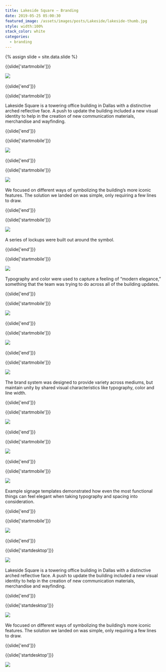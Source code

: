 ```yaml
---
title: Lakeside Square — Branding
date: 2019-05-25 05:00:30
featured_image: /assets/images/posts/Lakeside/lakeside-thumb.jpg
style: width:100%
stack_color: white
categories:
  - branding
---
```

{% assign slide = site.data.slide %}


{{slide['startmobile']}}

<div><img class='full-height' src='/assets/images/posts/Lakeside/lakeside-1-mobile.png' srcset='/assets/images/posts/Lakeside/lakeside-1-mobile.png 375w, /assets/images/posts/Lakeside/lakeside-1-mobile@2x.png 750w, /assets/images/posts/Lakeside/lakeside-1-mobile@3x.png 1125w'></div>

{{slide['end']}}



{{slide['startmobile']}}

Lakeside Square is a towering office building in Dallas with a distinctive arched reflective face. A push to update the building included a new visual identity to help in the creation of new communication materials, merchandise and wayfinding.

{{slide['end']}}



{{slide['startmobile']}}

<div><img class='full-height' src='/assets/images/posts/Lakeside/lakeside-2-mobile.png' srcset='/assets/images/posts/Lakeside/lakeside-2-mobile.png 375w, /assets/images/posts/Lakeside/lakeside-2-mobile@2x.png 750w, /assets/images/posts/Lakeside/lakeside-2-mobile@3x.png 1125w'></div>

<p class='bg-dark'></p>

{{slide['end']}}



{{slide['startmobile']}}

<div><img class='full-width' src='/assets/images/posts/Lakeside/lakeside-3-mobile.png' srcset='/assets/images/posts/Lakeside/lakeside-3-mobile.png 375w, /assets/images/posts/Lakeside/lakeside-3-mobile@2x.png 750w, /assets/images/posts/Lakeside/lakeside-3-mobile@3x.png 1125w'></div>

<p class='bg'>We focused on different ways of symbolizing the building’s more iconic features. The solution we landed on was simple, only requiring a few lines to draw.</p>

{{slide['end']}}



{{slide['startmobile']}}

<div><img class='full-height' src='/assets/images/posts/Lakeside/lakeside-4-mobile.png' srcset='/assets/images/posts/Lakeside/lakeside-4-mobile.png 375w, /assets/images/posts/Lakeside/lakeside-4-mobile@2x.png 750w, /assets/images/posts/Lakeside/lakeside-4-mobile@3x.png 1125w'></div>

<p class='bg-dark'>A series of lockups were built out around the symbol.</p>

{{slide['end']}}



{{slide['startmobile']}}

<div><img class='full-width' src='/assets/images/posts/Lakeside/lakeside-5-mobile.png' srcset='/assets/images/posts/Lakeside/lakeside-5-mobile.png 375w, /assets/images/posts/Lakeside/lakeside-5-mobile@2x.png 750w, /assets/images/posts/Lakeside/lakeside-5-mobile@3x.png 1125w'></div>

<p class='bg'>Typography and color were used to capture a feeling of “modern elegance,” something that the team was trying to do across all of the building updates.</p>

{{slide['end']}}



{{slide['startmobile']}}

<div><img class='full-height' src='/assets/images/posts/Lakeside/lakeside-6-mobile.png' srcset='/assets/images/posts/Lakeside/lakeside-6-mobile.png 375w, /assets/images/posts/Lakeside/lakeside-6-mobile@2x.png 750w, /assets/images/posts/Lakeside/lakeside-6-mobile@3x.png 1125w'></div>


{{slide['end']}}




{{slide['startmobile']}}

<div><img class='full-width' src='/assets/images/posts/Lakeside/lakeside-7-mobile.png' srcset='/assets/images/posts/Lakeside/lakeside-7-mobile.png 375w, /assets/images/posts/Lakeside/lakeside-7-mobile@2x.png 750w, /assets/images/posts/Lakeside/lakeside-7-mobile@3x.png 1125w'></div>

{{slide['end']}}



{{slide['startmobile']}}

<div><img class='full-height' src='/assets/images/posts/Lakeside/lakeside-8-mobile.png' srcset='/assets/images/posts/Lakeside/lakeside-8-mobile.png 375w, /assets/images/posts/Lakeside/lakeside-8-mobile@2x.png 750w, /assets/images/posts/Lakeside/lakeside-8-mobile@3x.png 1125w'></div>

<p class='bg-dark'>The brand system was designed to provide variety across mediums, but maintain unity by shared visual characteristics like typography, color and line width.</p>

{{slide['end']}}



{{slide['startmobile']}}

<div><img class='full-width' src='/assets/images/posts/Lakeside/lakeside-9-mobile.png' srcset='/assets/images/posts/Lakeside/lakeside-9-mobile.png 375w, /assets/images/posts/Lakeside/lakeside-9-mobile@2x.png 750w, /assets/images/posts/Lakeside/lakeside-9-mobile@3x.png 1125w'></div>

{{slide['end']}}



{{slide['startmobile']}}

<div><img class='full-height' src='/assets/images/posts/Lakeside/lakeside-10-mobile.png' srcset='/assets/images/posts/Lakeside/lakeside-10-mobile.png 375w, /assets/images/posts/Lakeside/lakeside-10-mobile@2x.png 750w, /assets/images/posts/Lakeside/lakeside-10-mobile@3x.png 1125w'></div>

{{slide['end']}}




{{slide['startmobile']}}

<div><img class='full-width' src='/assets/images/posts/Lakeside/lakeside-11-mobile.png' srcset='/assets/images/posts/Lakeside/lakeside-11-mobile.png 375w, /assets/images/posts/Lakeside/lakeside-11-mobile@2x.png 750w, /assets/images/posts/Lakeside/lakeside-11-mobile@3x.png 1125w'></div>

<p class='bg'>Example signage templates demonstrated how even the most functional things can feel elegant when taking typography and spacing into consideration.</p>


{{slide['end']}}



{{slide['startmobile']}}

<div><img class='full-height' src='/assets/images/posts/Lakeside/lakeside-12-mobile.png' srcset='/assets/images/posts/Lakeside/lakeside-12-mobile.png 375w, /assets/images/posts/Lakeside/lakeside-12-mobile@2x.png 750w, /assets/images/posts/Lakeside/lakeside-12-mobile@3x.png 1125w'></div>

{{slide['end']}}






{{slide['startdesktop']}}

<div><img class='full-width' src='/assets/images/posts/Lakeside/lakeside-1@2x.png' srcset='/assets/images/posts/Lakeside/lakeside-1.png 1024w, /assets/images/posts/Lakeside/lakeside-1@2x.png 2048w, /assets/images/posts/Lakeside/lakeside-1@3x.png 3072w'></div>

Lakeside Square is a towering office building in Dallas with a distinctive arched reflective face. A push to update the building included a new visual identity to help in the creation of new communication materials, merchandise and wayfinding.

{{slide['end']}}



{{slide['startdesktop']}}

<div><img src='/assets/images/posts/Lakeside/lakeside-2@2x.png' srcset='/assets/images/posts/Lakeside/lakeside-2.png 794w, /assets/images/posts/Lakeside/lakeside-2@2x.png 1588w, /assets/images/posts/Lakeside/lakeside-2@3x.png 2382w'></div>

We focused on different ways of symbolizing the building’s more iconic features. The solution we landed on was simple, only requiring a few lines to draw.

{{slide['end']}}



{{slide['startdesktop']}}

<div class='row'>

<div><img src='/assets/images/posts/Lakeside/lakeside-3@2x.png' srcset='/assets/images/posts/Lakeside/lakeside-3.png 314w, /assets/images/posts/Lakeside/lakeside-3@2x.png 628w, /assets/images/posts/Lakeside/lakeside-3@3x.png 942w'></div><!--

--><div><img src='/assets/images/posts/Lakeside/lakeside-4@2x.png' srcset='/assets/images/posts/Lakeside/lakeside-4.png 474w, /assets/images/posts/Lakeside/lakeside-4@2x.png 948w, /assets/images/posts/Lakeside/lakeside-4@3x.png 1422w'></div>

</div>

A series of lockups were built out around the symbol.

{{slide['end']}}



{{slide['startdesktop']}}

<div><img src='/assets/images/posts/Lakeside/lakeside-5@2x.png' srcset='/assets/images/posts/Lakeside/lakeside-5.png 794w, /assets/images/posts/Lakeside/lakeside-5@2x.png 1588w, /assets/images/posts/Lakeside/lakeside-5@3x.png 2382w'></div>

Typography and color were used to capture a feeling of “modern elegance,” something that the team was trying to do across all of the building updates.

{{slide['end']}}




{{slide['startdesktop']}}

<div class='row'>

<div><img src='/assets/images/posts/Lakeside/lakeside-6@2x.png' srcset='/assets/images/posts/Lakeside/lakeside-6.png 314w, /assets/images/posts/Lakeside/lakeside-6@2x.png 628w, /assets/images/posts/Lakeside/lakeside-6@3x.png 942w'></div><!--

--><div><img src='/assets/images/posts/Lakeside/lakeside-7@2x.png' srcset='/assets/images/posts/Lakeside/lakeside-7.png 474w, /assets/images/posts/Lakeside/lakeside-7@2x.png 948w, /assets/images/posts/Lakeside/lakeside-7@3x.png 1422w'></div>

</div>


{{slide['end']}}



{{slide['startdesktop']}}

<div class='row'>

<div><img src='/assets/images/posts/Lakeside/lakeside-8@2x.png' srcset='/assets/images/posts/Lakeside/lakeside-8.png 314w, /assets/images/posts/Lakeside/lakeside-8@2x.png 628w, /assets/images/posts/Lakeside/lakeside-8@3x.png 942w'></div><!--

--><div><img src='/assets/images/posts/Lakeside/lakeside-9@2x.png' srcset='/assets/images/posts/Lakeside/lakeside-9.png 474w, /assets/images/posts/Lakeside/lakeside-9@2x.png 948w, /assets/images/posts/Lakeside/lakeside-9@3x.png 1422w'></div>

</div>

The brand system was designed to provide variety across mediums, but maintain unity by shared visual characteristics like typography, color and line width.

{{slide['end']}}



{{slide['startdesktop']}}

<div><img src='/assets/images/posts/Lakeside/lakeside-10@2x.png' srcset='/assets/images/posts/Lakeside/lakeside-10.png 794w, /assets/images/posts/Lakeside/lakeside-10@2x.png 1588w, /assets/images/posts/Lakeside/lakeside-10@3x.png 2382w'></div>

{{slide['end']}}



{{slide['startdesktop']}}

<div class='row' style="
  box-sizing: border-box;
  padding:6px;
  gap:6px;
  height:55vw;
  display:grid;
  grid-template-columns: 55fr 45fr;
  grid-template-rows: 1fr 1fr">

<div style="
  grid-column: 1/2;
  grid-row: 1/3;
  background-size: cover;
  background-image: url(/assets/images/posts/Lakeside/lakeside-11@2x.png);"></div>

<div style="
  grid-column: 2/3;
  grid-row: 1/2;
  background-size: cover;
  background-image: url(/assets/images/posts/Lakeside/lakeside-12@2x.png);"></div>

<div style="
  grid-column: 2/3;
  grid-row: 2/3;
  background-size: cover;
  background-image: url(/assets/images/posts/Lakeside/lakeside-13@2x.png);"></div>

</div>

Example signage templates demonstrated how even the most functional things can feel elegant when taking typography and spacing into consideration.

{{slide['end']}}




{{slide['startdesktop']}}

<div class='row' style="
  box-sizing: border-box;
  padding:6px;
  gap:6px;
  height:55vw;
  display:grid;
  grid-template-columns: 65fr 35fr;
  grid-template-rows: 1fr 1fr">

<div style="grid-column: 1/2; grid-row: 1/3; background-image:url(/assets/images/posts/Lakeside/lakeside-14@2x.png);background-size: cover;"></div>

<div style="grid-column: 2/3; grid-row: 1/2; background-image:url(/assets/images/posts/Lakeside/lakeside-15@2x.png); background-size: cover;"></div>
<div style="grid-column: 2/3; grid-row: 2/3; background-image:url(/assets/images/posts/Lakeside/lakeside-16@2x.png); background-size: cover;"></div>

</div>


{{slide['end']}}

